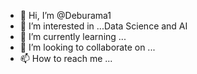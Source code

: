 - 👋 Hi, I’m @Deburama1
- 👀 I’m interested in ...Data Science and AI
- 🌱 I’m currently learning ...
- 💞️ I’m looking to collaborate on ...
- 📫 How to reach me ...

<!---
Deburama1/Deburama1 is a ✨ special ✨ repository because its `README.md` (this file) appears on your GitHub profile.
You can click the Preview link to take a look at your changes.
--->
